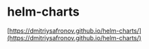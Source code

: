 # helm-charts

[https://dmitriysafronov.github.io/helm-charts/](https://dmitriysafronov.github.io/helm-charts/)
